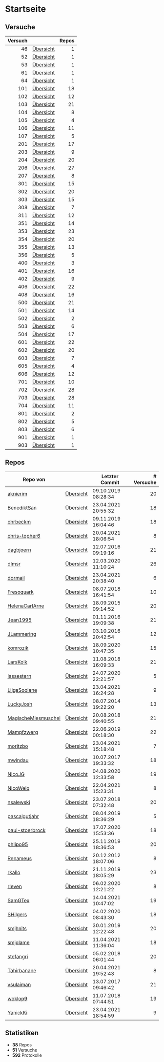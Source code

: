 # Startseite

## Versuche

|Versuch|                        |Repos|
|------:|------------------------|----:|
|     46|[Übersicht](versuch/46) |    1|
|     52|[Übersicht](versuch/52) |    1|
|     53|[Übersicht](versuch/53) |    1|
|     61|[Übersicht](versuch/61) |    1|
|     64|[Übersicht](versuch/64) |    1|
|    101|[Übersicht](versuch/101)|   18|
|    102|[Übersicht](versuch/102)|   12|
|    103|[Übersicht](versuch/103)|   21|
|    104|[Übersicht](versuch/104)|    8|
|    105|[Übersicht](versuch/105)|    4|
|    106|[Übersicht](versuch/106)|   11|
|    107|[Übersicht](versuch/107)|    5|
|    201|[Übersicht](versuch/201)|   17|
|    203|[Übersicht](versuch/203)|    9|
|    204|[Übersicht](versuch/204)|   20|
|    206|[Übersicht](versuch/206)|   27|
|    207|[Übersicht](versuch/207)|    8|
|    301|[Übersicht](versuch/301)|   15|
|    302|[Übersicht](versuch/302)|   20|
|    303|[Übersicht](versuch/303)|   15|
|    308|[Übersicht](versuch/308)|    7|
|    311|[Übersicht](versuch/311)|   12|
|    351|[Übersicht](versuch/351)|   14|
|    353|[Übersicht](versuch/353)|   23|
|    354|[Übersicht](versuch/354)|   20|
|    355|[Übersicht](versuch/355)|   13|
|    356|[Übersicht](versuch/356)|    5|
|    400|[Übersicht](versuch/400)|    3|
|    401|[Übersicht](versuch/401)|   16|
|    402|[Übersicht](versuch/402)|    9|
|    406|[Übersicht](versuch/406)|   22|
|    408|[Übersicht](versuch/408)|   16|
|    500|[Übersicht](versuch/500)|   21|
|    501|[Übersicht](versuch/501)|   14|
|    502|[Übersicht](versuch/502)|    2|
|    503|[Übersicht](versuch/503)|    6|
|    504|[Übersicht](versuch/504)|   17|
|    601|[Übersicht](versuch/601)|   22|
|    602|[Übersicht](versuch/602)|   20|
|    603|[Übersicht](versuch/603)|    7|
|    605|[Übersicht](versuch/605)|    4|
|    606|[Übersicht](versuch/606)|   12|
|    701|[Übersicht](versuch/701)|   10|
|    702|[Übersicht](versuch/702)|   28|
|    703|[Übersicht](versuch/703)|   28|
|    704|[Übersicht](versuch/704)|   11|
|    801|[Übersicht](versuch/801)|    2|
|    802|[Übersicht](versuch/802)|    5|
|    803|[Übersicht](versuch/803)|    6|
|    901|[Übersicht](versuch/901)|    1|
|    903|[Übersicht](versuch/903)|    1|


## Repos

|                                    Repo von                                    |                                     |  Letzter Commit   |# Versuche|
|--------------------------------------------------------------------------------|-------------------------------------|-------------------|---------:|
|[aknierim](https://github.com/aknierim/AP)                                      |[Übersicht](repo/aknierim)           |09.10.2019 08:28:34|        20|
|[BenediktSan](https://github.com/BenediktSan/AnfaengerPraktikum2020)            |[Übersicht](repo/BenediktSan)        |23.04.2021 20:55:32|        18|
|[chrbeckm](https://github.com/chrbeckm/anfaenger-praktikum)                     |[Übersicht](repo/chrbeckm)           |09.11.2019 16:04:46|        18|
|[chris-topher6](https://github.com/chris-topher6/Anfaenger-Praktikum)           |[Übersicht](repo/chris-topher6)      |20.04.2021 18:06:54|         8|
|[dagbjoern](https://github.com/dagbjoern/AP-Physik)                             |[Übersicht](repo/dagbjoern)          |12.07.2016 09:19:16|        21|
|[dlmsr](https://github.com/dlmsr/praktikum)                                     |[Übersicht](repo/dlmsr)              |12.03.2020 11:10:24|        26|
|[dormail](https://github.com/dormail/ap)                                        |[Übersicht](repo/dormail)            |23.04.2021 20:38:40|         6|
|[Fresoquark](https://github.com/Fresoquark/Anfaengerpraktikum)                  |[Übersicht](repo/Fresoquark)         |08.07.2018 16:41:54|        10|
|[HelenaCarlArne](https://github.com/HelenaCarlArne/ProtokolleAP)                |[Übersicht](repo/HelenaCarlArne)     |18.09.2015 09:14:52|        20|
|[Jean1995](https://github.com/Jean1995/Praktikum)                               |[Übersicht](repo/Jean1995)           |01.11.2016 19:09:38|        21|
|[JLammering](https://github.com/JLammering/Physikalisches-Praktikum)            |[Übersicht](repo/JLammering)         |03.10.2016 20:42:54|        12|
|[komrozik](https://github.com/komrozik/AP2019)                                  |[Übersicht](repo/komrozik)           |18.09.2020 10:47:35|        15|
|[LarsKolk](https://github.com/LarsKolk/Anfaengerpraktikum)                      |[Übersicht](repo/LarsKolk)           |11.08.2018 16:09:33|        21|
|[lassestern](https://github.com/lassestern/praktikum-david-lasse)               |[Übersicht](repo/lassestern)         |24.07.2020 22:21:57|         5|
|[LiigaSoolane](https://github.com/LiigaSoolane/Paktikum)                        |[Übersicht](repo/LiigaSoolane)       |23.04.2021 16:24:28|         9|
|[LuckyJosh](https://github.com/LuckyJosh/APPhysik)                              |[Übersicht](repo/LuckyJosh)          |08.07.2014 19:22:20|        13|
|[MagischeMiesmuschel](https://github.com/MagischeMiesmuschel/AnfaengerPraktikum)|[Übersicht](repo/MagischeMiesmuschel)|20.08.2018 09:40:55|        21|
|[Mampfzwerg](https://github.com/Mampfzwerg/Praktikum)                           |[Übersicht](repo/Mampfzwerg)         |22.06.2019 00:18:30|        22|
|[moritzbo](https://github.com/moritzbo/anfaenger_praktikum)                     |[Übersicht](repo/moritzbo)           |23.04.2021 15:18:48|         7|
|[mwindau](https://github.com/mwindau/praktikum)                                 |[Übersicht](repo/mwindau)            |10.07.2017 19:33:32|        18|
|[NicoJG](https://github.com/NicoJG/Anfaengerpraktikum)                          |[Übersicht](repo/NicoJG)             |04.08.2020 12:33:58|        19|
|[NicoWeio](https://github.com/NicoWeio/AP)                                      |[Übersicht](repo/NicoWeio)           |22.04.2021 15:23:31|         8|
|[nsalewski](https://github.com/nsalewski/laboratory)                            |[Übersicht](repo/nsalewski)          |23.07.2018 07:32:48|        20|
|[pascalgutjahr](https://github.com/pascalgutjahr/Praktikum-1)                   |[Übersicht](repo/pascalgutjahr)      |08.04.2019 18:36:29|         5|
|[paul-stoerbrock](https://github.com/paul-stoerbrock/Praktikum)                 |[Übersicht](repo/paul-stoerbrock)    |17.07.2020 15:53:36|        18|
|[phlipo95](https://github.com/phlipo95/AP-Praktikum)                            |[Übersicht](repo/phlipo95)           |25.11.2019 18:36:53|        20|
|[Renameus](https://github.com/Renameus/PhysikPraktikum1)                        |[Übersicht](repo/Renameus)           |20.12.2012 18:07:06|         8|
|[rkallo](https://github.com/rkallo/APWS1718)                                    |[Übersicht](repo/rkallo)             |21.11.2019 18:05:29|        23|
|[rleven](https://github.com/rleven/richard_joell_Praktikum)                     |[Übersicht](repo/rleven)             |06.02.2020 12:21:22|         8|
|[SamGTex](https://github.com/SamGTex/Physik_Praktikum_Samuel_Max)               |[Übersicht](repo/SamGTex)            |14.04.2021 10:47:02|        19|
|[SHilgers](https://github.com/SHilgers/Praktikum2)                              |[Übersicht](repo/SHilgers)           |04.02.2020 08:43:30|        18|
|[smjhnits](https://github.com/smjhnits/Praktikum_TU_D_16-17)                    |[Übersicht](repo/smjhnits)           |30.01.2019 12:22:48|        20|
|[smjolame](https://github.com/smjolame/Praktikum_1)                             |[Übersicht](repo/smjolame)           |11.04.2021 11:36:04|        18|
|[stefangri](https://github.com/stefangri/s_s_productions)                       |[Übersicht](repo/stefangri)          |05.02.2018 06:01:44|        20|
|[Tahirbanane](https://github.com/Tahirbanane/AP)                                |[Übersicht](repo/Tahirbanane)        |20.04.2021 19:52:43|         8|
|[vsulaiman](https://github.com/vsulaiman/Praktikum)                             |[Übersicht](repo/vsulaiman)          |13.07.2017 09:46:42|        21|
|[woklop9](https://github.com/woklop9/Anfaengerpraktikum)                        |[Übersicht](repo/woklop9)            |11.07.2018 07:44:51|        19|
|[YanickKi](https://github.com/YanickKi/AP_T_Y)                                  |[Übersicht](repo/YanickKi)           |23.04.2021 18:54:59|         9|


## Statistiken
- **38** Repos
- **51** Versuche
- **592** Protokolle
